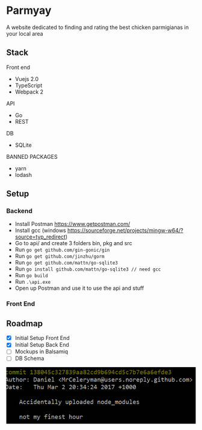 # Parmyay
A website dedicated to finding and rating the best chicken parmigianas in your local area

## Stack

Front end
* Vuejs 2.0
* TypeScript
* Webpack 2

API
* Go
* REST

DB
* SQLite

BANNED PACKAGES
* yarn
* lodash

## Setup

### Backend

* Install Postman https://www.getpostman.com/
* Install gcc (windows https://sourceforge.net/projects/mingw-w64/?source=typ_redirect)
* Go to api/ and create 3 folders bin, pkg and src
* Run ``` go get github.com/gin-gonic/gin ```
* Run ``` go get github.com/jinzhu/gorm ```
* Run ``` go get github.com/mattn/go-sqlite3 ```
* Run ``` go install github.com/mattn/go-sqlite3 // need gcc ```
* Run ``` go build ```
* Run ``` .\api.exe ```
* Open up Postman and use it to use the api and stuff

### Front End

## Roadmap

- [x] Initial Setup Front End
- [x] Initial Setup Back End
- [ ] Mockups in Balsamiq
- [ ] DB Schema

![alt text](/img/commit.png?raw=true "Try and beat this commit")
